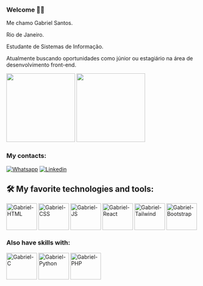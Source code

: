 ### Welcome 👏🏾

Me chamo Gabriel Santos.

Rio de Janeiro.

Estudante de Sistemas de Informação.

Atualmente buscando oportunidades como júnior ou estagiário na área de desenvolvimento front-end.

<div>
   <img height="180em" src="https://github-readme-stats.vercel.app/api?username=gabriels999&show_icons=true&theme=tokyonight"/>
 <img height="180em" src="https://github-readme-stats.vercel.app/api/top-langs/?username=gabriels999&layout=compact&theme=tokyonight"/>
</div>

### My contacts:
[![Whatsapp](https://img.shields.io/badge/WhatsApp-25D366?style=for-the-badge&logo=whatsapp&logoColor=white)](https://wa.me/5521981083345)
[![Linkedin](https://img.shields.io/badge/LinkedIn-0077B5?style=for-the-badge&logo=linkedin&logoColor=white)](https://www.linkedin.com/in/gabriel-santos-87aa58227/)

## 🛠️ My favorite technologies and tools:
<div>
<img align="center" alt="Gabriel-HTML" height="70" width="80" src="https://cdn.jsdelivr.net/gh/devicons/devicon/icons/html5/html5-original-wordmark.svg" />
<img align="center" alt="Gabriel-CSS" height="70" width="80" src="https://cdn.jsdelivr.net/gh/devicons/devicon/icons/css3/css3-original-wordmark.svg" />
<img align="center" alt="Gabriel-JS" height="70" width="80" src="https://cdn.jsdelivr.net/gh/devicons/devicon/icons/javascript/javascript-original.svg" />
<img align="center" alt="Gabriel-React" height="70" width="80" src="https://cdn.jsdelivr.net/gh/devicons/devicon/icons/react/react-original-wordmark.svg" />
<img align="center" alt="Gabriel-Tailwind" height="70" width="80" src="https://cdn.jsdelivr.net/gh/devicons/devicon/icons/tailwindcss/tailwindcss-plain.svg" />
<img align="center" alt="Gabriel-Bootstrap" height="70" width="80" src="https://cdn.jsdelivr.net/gh/devicons/devicon/icons/bootstrap/bootstrap-plain-wordmark.svg" />
</div>

### Also have skills with:
<div>
<img align="center" alt="Gabriel-C" height="70" width="80" src="https://cdn.jsdelivr.net/gh/devicons/devicon/icons/c/c-original.svg" />
<img align="center" alt="Gabriel-Python" height="70" width="80" src="https://cdn.jsdelivr.net/gh/devicons/devicon/icons/python/python-original-wordmark.svg" />
<img align="center" alt="Gabriel-PHP" height="70" width="80" src="https://cdn.jsdelivr.net/gh/devicons/devicon/icons/php/php-original.svg" />
</div>
